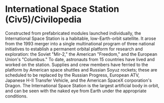 # International Space Station (Civ5)/Civilopedia

Constructed from prefabricated modules launched individually, the International Space Station is a habitable, low-Earth-orbit satellite. It arose from the 1993 merger into a single multinational program of three national initiatives to establish a permanent orbital platform for research and exploration: the Soviet "Mir-2," the American "Freedom," and the European Union's "Columbus." To date, astronauts from 15 countries have lived and worked on the station. Supplies and crew members have ferried to the platform by American space shuttles and Russian Soyuz rockets; these are scheduled to be replaced by the Russian Progress, European ATV, Japanese H-II Transfer Vehicle, and the American SpaceX corporation's Dragon. The International Space Station is the largest artificial body in orbit, and can be seen with the naked eye from Earth under the appropriate conditions.